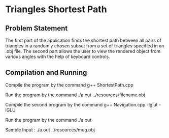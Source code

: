 # Triangles Shortest Path

## Problem Statement

The first part of the application finds the shortest path between all pairs of triangles in a randomly chosen subset from a set of triangles specified in an .obj file. The second part allows the user to view the rendered object from various angles with the help of keyboard controls.

## Compilation and Running

Compile the program by the command g++ ShortestPath.cpp 

Run the program by the command ./a.out ../resources/filename.obj

Compile the second program by the command g++ Navigation.cpp -lglut -lGLU

Run the program by the command ./a.out

Sample Input :
./a.out ../resources/mug.obj
